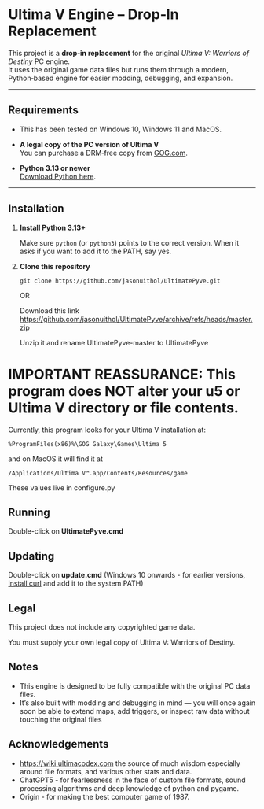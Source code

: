 # Ultima V Engine – Drop‑In Replacement

This project is a **drop‑in replacement** for the original *Ultima V: Warriors of Destiny* PC engine.  
It uses the original game data files but runs them through a modern, Python‑based engine for easier modding, debugging, and expansion.

---

## Requirements

- This has been tested on Windows 10, Windows 11 and MacOS.

- **A legal copy of the PC version of Ultima V**  
  You can purchase a DRM‑free copy from [GOG.com](https://www.gog.com/en/game/ultima_4_5_6).
- **Python 3.13 or newer**  
  [Download Python here](https://www.python.org/downloads/).

---

## Installation

1. **Install Python 3.13+**  

    Make sure `python` (or `python3`) points to the correct version.  When it asks if you want to add it to the PATH, say yes.


2. **Clone this repository**  

    ```
    git clone https://github.com/jasonuithol/UltimatePyve.git
    ```

    OR

    Download this link https://github.com/jasonuithol/UltimatePyve/archive/refs/heads/master.zip
    
    Unzip it and rename UltimatePyve-master to UltimatePyve


# IMPORTANT REASSURANCE: This program does NOT alter your u5 or Ultima V directory or file contents.

Currently, this program looks for your Ultima V installation at:

```
%ProgramFiles(x86)%\GOG Galaxy\Games\Ultima 5
```

and on MacOS it will find it at

```
/Applications/Ultima V™.app/Contents/Resources/game
```


These values live in configure.py

## Running

Double-click on **UltimatePyve.cmd**

## Updating

Double-click on **update.cmd** (Windows 10 onwards - for earlier versions, [install curl](https://curl.se/download.html) and add it to the system PATH)

## Legal
    
This project does not include any copyrighted game data.

You must supply your own legal copy of Ultima V: Warriors of Destiny.
    
## Notes

- This engine is designed to be fully compatible with the original PC data files.
- It’s also built with modding and debugging in mind — you will once again soon be able to extend maps, add triggers, or inspect raw data without touching the original files

## Acknowledgements

- https://wiki.ultimacodex.com the source of much wisdom especially around file formats, 
  and various other stats and data.
- ChatGPT5 - for fearlessness in the face of custom file formats, sound processing algorithms 
  and deep knowledge of python and pygame.
- Origin - for making the best computer game of 1987.
